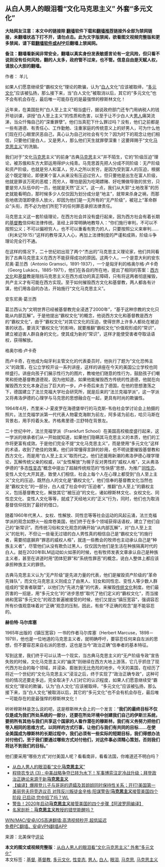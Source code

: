  <h2>从白人男人的眼泪看“文化马克思主义” 外套“多元文化”</h2> <p class="notice"><b>大陆网友注意：本文中的链接除 <a href="https://github.com/bannedbook/fanqiang" >翻墙</a>软件下载和<a href="https://github.com/killgcd/justmysocks/blob/master/README.md">翻墙推荐</a>链接外全部为禁网链接，未翻墙状态下打不开，请勿点击。此为文字版禁闻，欲看图文视频完整版和更多禁闻，请下载<a href="https://github.com/bannedbook/fanqiang">翻墙软件或APP</a>后翻墙上禁闻网。</p><p>备注：翻墙看新闻非常安全，翻墙以真实身份发表敏感言论有一定风险，但只看不说则没有任何风险，翻的人太多，政府管不过来，也不管。信息自由是天赋人权，请放心大胆的翻墙。</b></p>  <div class="entry"> <p>作者： 羊儿</p> <p id="summary">如果人们愿意继续受“霸权文化”理论的欺骗，认为“<a href="https://www.bannedbook.org/bnews/tag/%E7%99%BD%E4%BA%BA/" class="st_tag internal_tag" rel="tag" title="标签 白人 下的日志">白人</a>文化”应该被取缔，“<a href="https://www.bannedbook.org/bnews/tag/%E5%A4%9A%E5%85%83%E6%96%87%E5%8C%96/" class="st_tag internal_tag" rel="tag" title="标签 多元文化 下的日志">多元文化</a>”应该被弘扬，那么接下来，当“白人文化”被取消以后，其它的“多元文化”也不会有机会存在，最后唯一可能存在的是最强悍的穆斯林文化！</p> <p id="conimg">近年来，在美国批判“白人至上主义”相当盛行，据说政府部门还专门用纳税人的钱开培训课，讲授“白人至上主义”的性质和危害，以至于让不少白人大<a href="https://www.bannedbook.org/bnews/tag/%e7%94%b7%e4%ba%ba/" class="st_tag internal_tag" rel="tag" title="标签 男人 下的日志">男人</a>痛哭流涕，当众忏悔自己的“深重罪孽”。他们当真犯下什么罪过吗？没有，他们之前都是一些有道德、有责任心、工作勤勉、注重家庭的传统意义上的好男人，可为什么他们现在打心眼里厌恶自己，真心认为自己对社会有亏欠？因为时下的观念让他们相信，只要他们是白人，又是男人，那么他们天生就罪孽深重！这要拜赐于“文化<a href="https://www.bannedbook.org/bnews/tag/%e9%a9%ac%e5%85%8b%e6%80%9d%e4%b8%bb%e4%b9%89/" class="st_tag internal_tag" rel="tag" title="标签 马克思主义 下的日志">马克思主义</a>”的洗脑。</p> <p>我们对于“文化<span class='wp_keywordlink'><a href="https://www.bannedbook.org/forum2/topic105.html" title="《马克思的成魔之路》" target="_blank">马克思</a></span>主义”的前身“古典<a href="https://www.bannedbook.org/bnews/tag/%e9%a9%ac%e5%85%8b%e6%80%9d/" class="st_tag internal_tag" rel="tag" title="标签 马克思 下的日志">马克思</a>主义”并不陌生，它的“阶级压迫”理论，被苏俄和东方大郭运用得炉火纯青。马克思首先把人分成不同阶级：无产阶级和资产阶级，也就是穷人和富人，穷人之所以贫穷，是因为受到富人的压迫，根据这个既定理论，即便某个富人从来没有压迫过穷人，但只要他是出生在富人阶级，他就是罪该万死的恶棍；而穷人，哪怕是因为吃喝嫖赌、好吃懒做导致的贫穷，只要是穷人队伍中的一员，他就是天然“正义”。这一点，我们从大郭“土地改革”的历史就能看明白，那时候多少人仅仅因为划分成分是“地主”，就带来杀身之祸，而那些地痞流氓即便杀人放火，却因为他们是一无所有的“无产阶级”，被冠上“革命群众”头衔，而不必为他们所犯下的任何罪恶承担法律责任。</p> <p>马克思主义这一套阶级理论，在西方社会并没有盛行起来，因为西方社会有着长期的<a href="https://www.bannedbook.org/bnews/tag/%e5%9f%ba%e7%9d%a3%e6%95%99/" class="st_tag internal_tag" rel="tag" title="标签 基督教 下的日志">基督教</a>信仰和法律传统。圣经上非常明确地教导人：“你们施行审判，不可以不按照公义；不可以偏袒穷人，也不可以重看有势力的人，只要按照公义来审判……（利未记19:15）”这样的教导深入人心，再加上法律制度的严谨和成熟，阶级斗争理论完全行不通。</p>  <p>在这样的情况下，二十世纪初出现了两个“杰出的”马克思主义理论家，他们共同看到了古典马克思主义在西方不能获得成功的原因。这两个人，一个是意大利的安东尼奥·葛兰西（Antonio Gramsci，1891-1937），一个是匈牙利的格奥尔格·卢卡奇（Georg Lukács，1885-1971），他们在各自的所在地，提出了相同的答案：<span class='wp_keywordlink'><a href="https://www.bannedbook.org/forum3/topic47.html" title="西方传统文化汇编" target="_blank">西方文化</a></span>和<a href="https://www.bannedbook.org/bnews/tag/%E5%9F%BA%E7%9D%A3/" class="st_tag internal_tag" rel="tag" title="标签 基督 下的日志">基督</a>教是阻挡马克思主义在西方成功的真正障碍，只有将这两者彻底摧毁，共产主义才有可能在西方实现。至于如何摧毁西方文化和基督教，两人都各有计谋，他们用各自的办法，开始施行“文化马克思主义”。</p> <p>安东尼奥·葛兰西</p> <p>葛兰西认为“文明世界已经被基督教完全浸透了2000年”，“基于这种宗教的文化只能从内部瓦解”。于是他提出“霸权文化”的概念，他说西方文化和基督教是西方的“霸权文化”，由于“霸权文化”对其它文化的压迫，使得世界上许多人都处在被迫害的状态。要消灭“霸权文化”的影响，就要推翻“霸权文化”价值观形成的“常识”，建立被迫害人群自身的文化，使其成为新的“常识”，这样才能使受害者夺取话语权，获得解放。</p> <p>格奥尔格·卢卡奇</p> <p>而卢卡奇，在他成为匈牙利主管文化的代表委员时，他执行了题为“文化恐怖主义”的政策，在公立学校开设一系列讲座，这样的讲座在今天的美国公立学校也同样盛行。讲座向孩子们展示性行为的图片，教唆他们随意的性行为，鼓励孩子们嘲笑和拒绝基督教道德观，因为他知道，如果他能摧毁西方传统的性道德，他就在向摧毁西方文化本身迈出了巨大的一步。卢卡奇后来去了德国，在他的思想激荡之下，德国建立了法兰克福大学社会研究所，就是后来的“法兰克福学派”，这一学派又将弗洛伊德的心理学与马克思的思想融合在一起，更具有时尚的欺骗性。</p>  <p>1964年4月，杰里米-J-夏皮罗在海德堡举行的马克斯-韦伯社会学讨论会上拍摄的照片。法兰克福学派第一代代表人物霍克海默为前左，阿多诺为前右，哈贝马斯在背景右，用手捋着头发。齐格弗里德-兰舒特在背景左。</p> <p>二十世纪中叶，法兰克福学派（Frankfurt School）在美国高校极度盛行起来，这一学派的继承者们从一开始就知道，如果他们隐瞒其马克思主义的本质，他们的工作将更富有成效。于是他们完全不提“文化马克思主义”，而是使用“多元文化”这样的术语，收到了绝佳的效果。他们非常懂得言辞的妙用，也不明说要摧毁基督教和西方文化，而是用“白人至上主义”取而代之。他们还援用新潮的弗洛伊德心理学理论，瓦解传统父亲的权威，以“女性解放”为幌子反对男性的“威权人格”，又从弗洛伊德的“多态<a href="https://www.bannedbook.org/bnews/tag/%e6%80%a7%e5%8f%98%e6%80%81/" class="st_tag internal_tag" rel="tag" title="标签 性变态 下的日志">性变态</a>”概念中提出了超越传统规范的“性快感”思想，为推广<span class='wp_keywordlink'><a href="https://www.bannedbook.org/forum57/topic6302.html" title="我所知道的地球历史与奥秘篇（十）：同性恋与吸毒" target="_blank">同性恋</a></span>、变性人文化大开其道，致使人们相信，社会上每个人在心理上都受到“白人至上主义”文化的压迫，既然白人的文化是“霸权文化”，他们信奉的基督教文化当然也是“霸权文化”的一部分，白人成了社会中的“压迫者”，推翻“白人至上”的霸权主义，包括基督教文化，解放其它“被压迫”的文化，诸如穆斯林文化、女权文化、同性恋文化、变性人文化等等，就成了天经地义的“正义”行为，同时，他们也为取消基督信仰找到了最好的借口，</p> <p>随着1960年代黑人、女权、性解放、同性恋等等社会运动的风起云涌，法兰克福学派的观念如野火一般席卷美国，他们终于在多个领域获得话语权，建立了他们自己的“新常识”。而传统习俗和文化观念的确开始“从内部瓦解”，对“白人至上主义”的批判，不但让一些毫无过错的白人男性真的相信自己是“霸权文化”的施行者，需要彻底摒弃“罪恶的威权人格”，就连一些教会的牧师也主动承认自己是“种族主义者”，尽管他们从没有欺负过黑人，仅仅因为他们是生活在种族隔离时代的白人。就在2020年BLM运动如火如荼的时候，也有牧师发表文章承认自己是种族主义者，甚至在讲道时用“团体犯罪”和“系统性罪恶”的概念，说白人整体上都应该承担种族主义的罪债。</p> <p>古典马克思主义认为“无产阶级”是先进力量的代表，他们是摧毁资产阶级的“革命先锋队”，而文化马克思主义则成立了由黑人、妇女和同性恋、变性人等少数人群组成的“受害者联盟”，以他们为“先进力量”的代表，来摧毁<span class='wp_keywordlink_affiliate'><a href="https://www.bannedbook.org/bnews/tculture/" title="传统文化" target="_blank">传统文化</a></span>制度。他们最厉害的一招是，用“多元文化”的“进步思想”取代了他们定义的“霸权文化”，而当接纳和宽容“多元文化”的观念普遍被接受的时候，他们又提出“镇压宽容”，强调容忍所有价值观意味着对“正确”观念的压制，因此，有些“不正确的观念”是不能容忍的。</p> <p><strong>赫伯特·马尔库塞</strong></p>  <p>1965年出版的《镇压宽容》一书的作者马尔库塞（Herbert Marcuse，1898－1979)，他也是一位地道的马克思主义者，就明确呼吁，要容忍任何来自左派的思想，但不要容忍来自右派的思想，这也是当今“政治正确”信奉者的基本特征。</p> <p>写到这里，我们终于可以认清一个现实，当古典马克思主义的“无产阶级专政”宣告失败的时候，文化马克思主义的“幽灵”则继续在西方大地上游荡，它几乎抓住了现代西方社会的每个领域，并浸染、膨胀到无比危险的地步。今天的美国，在经历了将近一个世纪的“文化马克思主义”浸淫之后，终于实现了“政治正确专政”，这种可怕的情况还要走多远，完全取决于人们对它的认识程度，如果人们愿意继续受“霸权文化”理论的欺骗，认为“白人文化”应该被取缔，“多元文化”应该被弘扬，那么接下来，当“白人文化”被取消以后，其它的“多元文化”也不会有机会存在，最后唯一可能存在的是最强悍的穆斯林文化！</p> <p>听听穆斯林是怎么说的吧，这是穆斯林大会上的一个发言：“<strong>我们的最终目标不仅仅是成为我们所处系统的一部分，还要在所处环境中创建我们自己的伊斯兰系统，要把所有其他与我们共享这个国家的人看作潜在的穆斯林，我们有义务努力把他们带入相同的思维方式，以同样的方式行事，让他们与我们有共同的目标……在使全美国成为穆斯林的长期过程中，我们必须有一些实际的短期目标，我们得想办法对付他们，至于我们要通过哪些方式对付他们，对这件事必须精心策划，否则我们将达不到我们的目标。</strong>”</p> <p>他们要采用“哪些方式”对付美国人呢？看看南非，看看法国，你难道还不明白吗？</p> <ul class='op-related-articles' title='相关阅读'> <li><a href='https://www.bannedbook.org/bnews/bannedvideo/20210306/1499454.html' target='_blank'>从白人男人的眼泪看“文化<b>马克思主义</b>”</a></li> <li><a href='https://www.bannedbook.org/bnews/comments/20210301/1495939.html' target='_blank'>程晓农专访 (3) : 中美战略争夺已转为水下！军事博弈注定冷战升级；拜登政治正确论来源于新<b>马克思主义</b></a></li> <li><a href='https://www.bannedbook.org/bnews/bannedvideo/20210226/1494074.html' target='_blank'>【编译】爆拜登儿子与哥哥的遗孀及其姐姐同时保持性关系；开打!美国第一 美丽劳夫将竞选议员 对阵反川叛徒金辛格;阳谋警告!<b>马克思主义</b>接管美国四个阶段 已启动 您中招了吗？WL</a></li> <li><a href='https://www.bannedbook.org/bnews/cnnews/20210225/1493871.html' target='_blank'>警告！2020年启动<b>马克思主义</b>接管美国的四个步骤【阿波罗网编译】</a></li> <li><a href='https://www.bannedbook.org/bnews/comments/20210225/1493412.html' target='_blank'>名家剖析：<b>马克思主义</b>教授的错觉能醒吗？</a></li> </ul> <p class="texttj"> <a href="https://github.com/bannedbook/fanqiang/wiki/V2ray%E6%9C%BA%E5%9C%BA" target="_blank">WIN/MAC/安卓/iOS高速翻墙:高清视频秒开,超低延迟</a><br/> <a href="https://github.com/bannedbook/fanqiang/wiki/%E7%A6%81%E9%97%BB%E7%BD%91%E5%AE%89%E5%8D%93%E7%BF%BB%E5%A2%99%E6%96%B0%E9%97%BBAPP" target="_blank">免费PC翻墙、安卓VPN翻墙APP</a></p> <p> 来源：北美保守<span class='wp_keywordlink_affiliate'><a href="https://www.bannedbook.org/bnews/comments/" title="新闻评论" target="_blank">评论</a></span> </p><a name='sharetosocial'></a>       <div><b>本文的图文或视频完整版</b>：<a href='https://www.bannedbook.org/bnews/comments/20210306/1499635.html'>从白人男人的眼泪看“文化马克思主义” 外套“多元文化”</a></div>  </div><!--END ENTRY--> <div class="postfooter"> <div>本文标签：<a href="https://www.bannedbook.org/bnews/tag/%E5%9F%BA%E7%9D%A3/" rel="tag">基督</a>, <a href="https://www.bannedbook.org/bnews/tag/%e5%9f%ba%e7%9d%a3%e6%95%99/" rel="tag">基督教</a>, <a href="https://www.bannedbook.org/bnews/tag/%E5%A4%9A%E5%85%83%E6%96%87%E5%8C%96/" rel="tag">多元文化</a>, <a href="https://www.bannedbook.org/bnews/tag/%e6%80%a7%e5%8f%98%e6%80%81/" rel="tag">性变态</a>, <a href="https://www.bannedbook.org/bnews/tag/%e7%94%b7%e4%ba%ba/" rel="tag">男人</a>, <a href="https://www.bannedbook.org/bnews/tag/%E7%99%BD%E4%BA%BA/" rel="tag">白人</a>, <a href="https://www.bannedbook.org/bnews/tag/%E7%9C%BC%E6%B3%AA/" rel="tag">眼泪</a>, <a href="https://www.bannedbook.org/bnews/tag/%e9%a9%ac%e5%85%8b%e6%80%9d/" rel="tag">马克思</a>, <a href="https://www.bannedbook.org/bnews/tag/%e9%a9%ac%e5%85%8b%e6%80%9d%e4%b8%bb%e4%b9%89/" rel="tag">马克思主义</a></div>  </div><!--END POSTFOOTER--> 